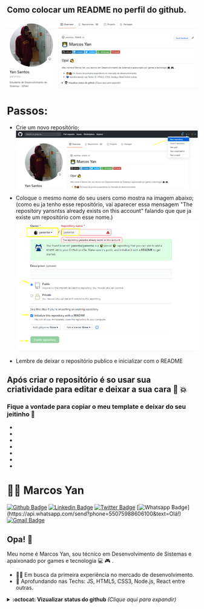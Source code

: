 ## Como colocar um README no perfil do github. 
![perfil-git](imgGifs/perfil-git.gif)

# Passos:
* Crie um novo repositório;
![passo-1](imgGifs/passo-1.png)

* Coloque o mesmo nome do seu users como mostra na imagem abaixo;
(como eu ja tenho esse repositório, vai aparecer essa mensagem "The repository yansntss already exists on this account" falando que que ja existe um repositório com esse nome.)
![passo-1](imgGifs/passo-2.png)

* Lembre de deixar o repositório publico e inicializar com o README

## Após criar o repositório é so usar sua criatividade para editar e deixar a sua cara :rocket: :boom:

### Fique a vontade para copiar o meu template e deixar do seu jeitinho :green_heart:

*
*
*
*
*
*
*



# :man_technologist: Marcos Yan

[![Github Badge](https://img.shields.io/badge/-Github-000?style=flat-square&logo=Github&logoColor=white&link=https://github.com/yansntss)](https://github.com/yansntss)
[![Linkedin Badge](https://img.shields.io/badge/-LinkedIn-blue?style=flat-square&logo=Linkedin&logoColor=white&link=https://www.linkedin.com/in/yansntss/)](https://www.linkedin.com/in/yansntss/)
[![Twitter Badge](https://img.shields.io/badge/-Twitter-1ca0f1?style=flat-square&labelColor=1ca0f1&logo=twitter&logoColor=white&link=https://twitter.com/yanstnss)](https://twitter.com/NpmYan)
[![Whatsapp Badge](https://img.shields.io/badge/-Whatsapp-4CA143?style=flat-square&labelColor=4CA143&logo=whatsapp&logoColor=white&link=https://api.whatsapp.com/send?phone=55075988606100&text=Olá!)](https://api.whatsapp.com/send?phone=55075988606100&text=Olá!)
[![Gmail Badge](https://img.shields.io/badge/-Gmail-c14438?style=flat-square&logo=Gmail&logoColor=white&link=mailto:yansantos.dev@gmail.com)](mailto:yansantos.dev@gmail.com)

## Opa! 👋

Meu nome é Marcos Yan, sou técnico em Desenvolvimento de Sistemas e apaixonado por games e tecnologia  💻 🎮 .

- :office_worker: Em busca da primeira experiência no mercado de desenvolvimento. 
- :blue_heart: Aprofundando nas Techs: JS, HTML5, CSS3, Node.js, React entre outras.

<details>
  <summary> <b>:octocat: Vizualizar status do github </b> <i>(Clique aqui para expandir)</i> </summary>
  <br>
    
  [![Github Status](https://github-readme-stats.vercel.app/api?username=yansntss&show_icons=true&title_color=fff&icon_color=79ff97&text_color=9f9f9f&bg_color=151515)]           (https://github.com/yanstnss/yanstnss)
  
</details>
